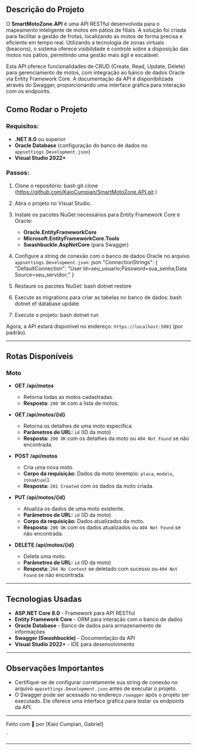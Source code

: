 ## Descrição do Projeto

O **SmartMotoZone.API** é uma API RESTful desenvolvida para o mapeamento inteligente de motos em pátios de filiais. A solução foi criada para facilitar a gestão de frotas, localizando as motos de forma precisa e eficiente em tempo real. Utilizando a tecnologia de zonas virtuais (beacons), o sistema oferece visibilidade e controle sobre a disposição das motos nos pátios, permitindo uma gestão mais ágil e escalável.

Esta API oferece funcionalidades de CRUD (Create, Read, Update, Delete) para gerenciamento de motos, com integração ao banco de dados Oracle via Entity Framework Core. A documentação da API é disponibilizada através do Swagger, proporcionando uma interface gráfica para interação com os endpoints.

## Como Rodar o Projeto

### Requisitos:
- **.NET 8.0** ou superior
- **Oracle Database** (configuração do banco de dados no `appsettings.Development.json`)
- **Visual Studio 2022+**

### Passos:
1. Clone o repositório:
    bash
    git clone (https://github.com/KaioCumpian/SmartMotoZone.API.git
)
    
2. Abra o projeto no Visual Studio.
3. Instale os pacotes NuGet necessários para Entity Framework Core e Oracle:
    - **Oracle.EntityFrameworkCore**
    - **Microsoft.EntityFrameworkCore.Tools**
    - **Swashbuckle.AspNetCore** (para Swagger)
4. Configure a string de conexão com o banco de dados Oracle no arquivo `appsettings.Development.json`:
    json
    "ConnectionStrings": {
      "DefaultConnection": "User Id=seu_usuario;Password=sua_senha;Data Source=seu_servidor;"
    }
    
5. Restaure os pacotes NuGet:
    bash
    dotnet restore
    
6. Execute as migrations para criar as tabelas no banco de dados:
    bash
    dotnet ef database update
    
7. Execute o projeto:
    bash
    dotnet run
    

Agora, a API estará disponível no endereço: `https://localhost:5001` (por padrão).

---

## Rotas Disponíveis

### Moto

- **GET /api/motos**
  - Retorna todas as motos cadastradas.
  - **Resposta:** `200 OK` com a lista de motos.
  
- **GET /api/motos/{id}**
  - Retorna os detalhes de uma moto específica.
  - **Parâmetros de URL:** `id` (ID da moto)
  - **Resposta:** `200 OK` com os detalhes da moto ou `404 Not Found` se não encontrada.

- **POST /api/motos**
  - Cria uma nova moto.
  - **Corpo da requisição:** Dados da moto (exemplo: `placa`, `modelo`, `zonaAtual`).
  - **Resposta:** `201 Created` com os dados da moto criada.

- **PUT /api/motos/{id}**
  - Atualiza os dados de uma moto existente.
  - **Parâmetros de URL:** `id` (ID da moto)
  - **Corpo da requisição:** Dados atualizados da moto.
  - **Resposta:** `200 OK` com os dados atualizados ou `404 Not Found` se não encontrada.

- **DELETE /api/motos/{id}**
  - Deleta uma moto.
  - **Parâmetros de URL:** `id` (ID da moto)
  - **Resposta:** `204 No Content` se deletado com sucesso ou `404 Not Found` se não encontrada.

---

## Tecnologias Usadas

- **ASP.NET Core 8.0** - Framework para API RESTful
- **Entity Framework Core** - ORM para interação com o banco de dados
- **Oracle Database** - Banco de dados para armazenamento de informações
- **Swagger (Swashbuckle)** - Documentação da API
- **Visual Studio 2022+** - IDE para desenvolvimento

---

## Observações Importantes

- Certifique-se de configurar corretamente sua string de conexão no arquivo `appsettings.Development.json` antes de executar o projeto.
- O Swagger pode ser acessado no endereço `/swagger` após o projeto ser executado. Ele oferece uma interface gráfica para testar os endpoints da API.

---

Feito com 💙 por [Kaio Cumpian, Gabriel]

`

---
